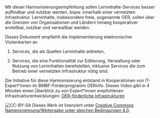 Mit dieser Harmonisierungsempfehlung sollen Lerninhalte-Services besser auffindbar und nutzbar werden, bspw. innerhalb einer vernetzten Infrastruktur. Lerninhalte, insbesondere freie, sogenannte OER, sollen über die Grenzen von Organisationen und Ländern hinweg kooperativer erstellbar, nutzbar und verwaltbar werden.

Dieses Dokument empfiehlt die Implementierung elektronischer Visitenkarten an

1. Services, die als Quellen Lerninhalte anbieten,

2. Services, die eine Funktionalität zur Editierung, Verwaltung oder Nutzung von Lerninhalten bereitstellen, inklusive Services die zum Betrieb einer vernetzten Infrastruktur nötig sind.

Die Initiative für diese Harmonisierung entstand in Kooperationen von IT-Expert\*innen im BMBF-Förderprogramm OERinfo. Dieses Video gibt in 4 Minuten einen Überblick zu von Expert\*innen empfohlenen Infrastrukturentwicklungen: [OER-förderliche Infrastrukturen](https://www.youtube.com/watch?v=6iFxaZatB2c)

<p class="copyright">
    <img alt="CC-BY-SA" src="https://i.creativecommons.org/l/by-sa/4.0/80x15.png" />
    Dieses Werk ist lizenziert unter
    <a rel="license" href="http://creativecommons.org/licenses/by-sa/4.0/">
    Creative Commons Namensnennung/Weitergabe unter gleichen Bedingungen 4.0</a>.
</p>
